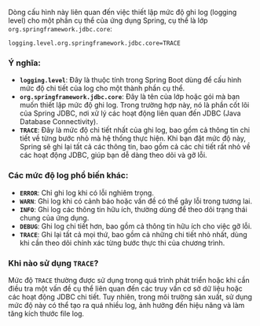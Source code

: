 Dòng cấu hình này liên quan đến việc thiết lập mức độ ghi log (logging level) cho một phần cụ thể của ứng dụng Spring, cụ thể là lớp `org.springframework.jdbc.core`:

```properties
logging.level.org.springframework.jdbc.core=TRACE
```

### Ý nghĩa:
- **`logging.level`**: Đây là thuộc tính trong Spring Boot dùng để cấu hình mức độ chi tiết của log cho một thành phần cụ thể.
- **`org.springframework.jdbc.core`**: Đây là tên của lớp hoặc gói mà bạn muốn thiết lập mức độ ghi log. Trong trường hợp này, nó là phần cốt lõi của Spring JDBC, nơi xử lý các hoạt động liên quan đến JDBC (Java Database Connectivity).
- **`TRACE`**: Đây là mức độ chi tiết nhất của ghi log, bao gồm cả thông tin chi tiết về từng bước nhỏ mà hệ thống thực hiện. Khi bạn đặt mức độ này, Spring sẽ ghi lại tất cả các thông tin, bao gồm cả các chi tiết rất nhỏ về các hoạt động JDBC, giúp bạn dễ dàng theo dõi và gỡ lỗi.

### Các mức độ log phổ biến khác:
- **`ERROR`**: Chỉ ghi log khi có lỗi nghiêm trọng.
- **`WARN`**: Ghi log khi có cảnh báo hoặc vấn đề có thể gây lỗi trong tương lai.
- **`INFO`**: Ghi log các thông tin hữu ích, thường dùng để theo dõi trạng thái chung của ứng dụng.
- **`DEBUG`**: Ghi log chi tiết hơn, bao gồm cả thông tin hữu ích cho việc gỡ lỗi.
- **`TRACE`**: Ghi lại tất cả mọi thứ, bao gồm cả những chi tiết nhỏ nhất, dùng khi cần theo dõi chính xác từng bước thực thi của chương trình.

### Khi nào sử dụng `TRACE`?
Mức độ `TRACE` thường được sử dụng trong quá trình phát triển hoặc khi cần điều tra một vấn đề cụ thể liên quan đến các truy vấn cơ sở dữ liệu hoặc các hoạt động JDBC chi tiết. Tuy nhiên, trong môi trường sản xuất, sử dụng mức độ này có thể tạo ra quá nhiều log, ảnh hưởng đến hiệu năng và làm tăng kích thước file log.